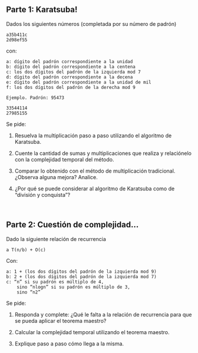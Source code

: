## Parte 1: Karatsuba!

Dados los siguientes números (completada por su número de padrón)

    a35b411c 
    2d98ef55

con:

    a: dígito del padrón correspondiente a la unidad
    b: dígito del padrón correspondiente a la centena
    c: los dos dígitos del padrón de la izquierda mod 7
    d: dígito del padrón correspondiente a la decena
    e: dígito del padrón correspondiente a la unidad de mil
    f: los dos dígitos del padrón de la derecha mod 9

    Ejemplo. Padrón: 95473

    33544114
    27985155

Se pide:

1. Resuelva la multiplicación paso a paso utilizando el algoritmo de Karatsuba.

2. Cuente la cantidad de sumas y multiplicaciones que realiza y relaciónelo con la complejidad temporal del método.

3. Comparar lo obtenido con el método de multiplicación tradicional. ¿Observa alguna mejora? Analice.

4. ¿Por qué se puede considerar al algoritmo de Karatsuba como de “división y conquista”?

<br/>

## Parte 2: Cuestión de complejidad…

Dado la siguiente relación de recurrencia

    a T(n/b) + O(c)

Con:

    a: 1 + (los dos dígitos del padrón de la izquierda mod 9)
    b: 2 + (los dos dígitos del padrón de la izquierda mod 7)
    c: “n” si su padrón es múltiplo de 4, 
        sino “nlogn” si su padrón es múltiplo de 3,
        sino “n2”  

Se pide:

1. Responda y complete: ¿Qué le falta a la relación de recurrencia para que se pueda aplicar el teorema maestro?

2. Calcular la complejidad temporal utilizando el teorema maestro.

3. Explique paso a paso cómo llega a la misma.
